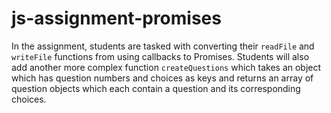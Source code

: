 # js-assignment-promises
In the assignment, students are tasked with converting their ```readFile``` and ```writeFile``` functions from using callbacks to Promises. Students will also add another more complex function ```createQuestions``` which takes an object which has question numbers and choices as keys and returns an array of question objects which each contain a question and its corresponding choices.
